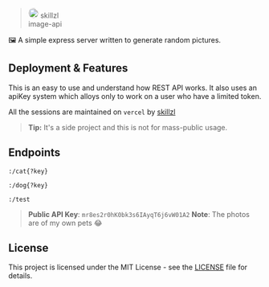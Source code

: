 
> <img  style="border-radius: 200px;"  src="https://japi.rest/discord/v1/user/565960314970177556/avatar?size=512"  width="20"/> skillzl<br/> image-api
  
🖼️ A simple express server written to generate random pictures.

## Deployment & Features

This is an easy to use and understand how REST API works. It also uses an apiKey system which alloys only to work on a user who have a limited token.

All the sessions are maintained on  `vercel`  by  [skillzl](https://github.com/skillzl)

> **Tip:** It's a side project and this is not for mass-public usage.

## Endpoints

```
:/cat{?key}

:/dog{?key}

:/test
```

> **Public API Key**: `mr8es2r0hK0bk3s6IAyqT6j6vW01A2`
> **Note**: The photos are of my own pets 😂
> 
## License
This project is licensed under the MIT License - see the [LICENSE](https://github.com/skillzl/image-api/blob/main/LICENSE) file for details.
